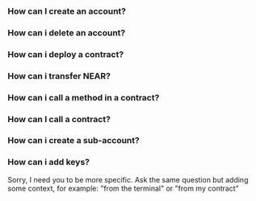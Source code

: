 ### How can I create an account?
### How can i delete an account?
### How can i deploy a contract?
### How can i transfer NEAR?
### How can i call a method in a contract?
### How can I call a contract?
### How can i create a sub-account?
### How can i add keys?
Sorry, I need you to be more specific. Ask the same question but adding some context, for example: "from the terminal" or "from my contract"
